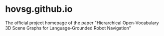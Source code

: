 # hovsg.github.io
The official project homepage of the paper "Hierarchical Open-Vocabulary 3D Scene Graphs for Language-Grounded Robot Navigation"
